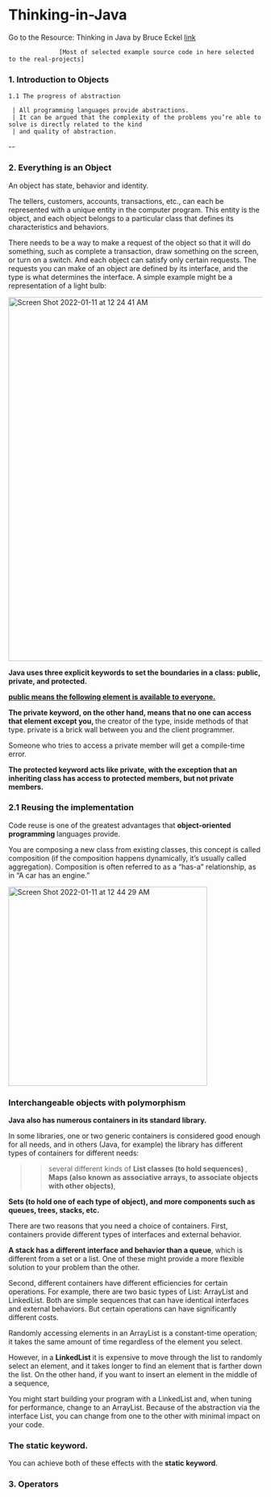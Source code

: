 # Thinking-in-Java
  Go to the Resource: Thinking in Java by Bruce Eckel [link](http://www.dblab.ntua.gr/~gtsat/collection/Java%20books/Bruce.Eckel.Thinking.In.Java.4th.Edition.Dec.2007.eBook-BBL.pdf)

                  [Most of selected example source code in here selected to the real-projects]
                  
                  
### 1. Introduction to Objects

    1.1 The progress of abstraction
    
     | All programming languages provide abstractions. 
     | It can be argued that the complexity of the problems you’re able to solve is directly related to the kind
     | and quality of abstraction.
    
      
     
  --
### 2. Everything is an Object

  An object has state, behavior and identity.
        
  The tellers, customers, accounts, transactions, etc., can each be represented with a unique entity in the computer program.
  This entity is the object, and each object belongs to a particular class that defines its characteristics and behaviors.

  There needs to be a way to make a request of the object so that it will do something, such as complete a transaction, draw something on the screen,
  or turn on a switch. And each object can satisfy only certain requests. The requests you can make of an object are defined by its interface,
  and the type is what determines the interface. A simple example might be a representation of a light bulb:


<img width="720" alt="Screen Shot 2022-01-11 at 12 24 41 AM" src="https://user-images.githubusercontent.com/11626327/148791691-4ae9b651-d9a0-4d5c-9753-1933f685e3c5.png">

 <b> Java uses three explicit keywords to set the boundaries in a class: public, private, and protected. </b>
  
 <b> <u> public means the following element is available to everyone. </u> </b>
 
 <b> The private keyword, on the other hand, means that no one can access that element except you, </b> the creator of the type, inside methods of that type.
 private is a brick wall between you and the client programmer. 
 
 Someone who tries to access a private member will get a compile-time error. 
 
 <b> The protected keyword acts like private, with the exception that an inheriting class has access to protected members, but not private members. </b>

 ### 2.1 Reusing the implementation
  Code reuse is one of the greatest advantages that <b> object-oriented programming </b> languages provide.

 You are composing a new class from existing classes, this concept is called composition (if the composition happens dynamically, 
 it’s usually called aggregation).
 Composition is often referred to as a “has-a” relationship, as in “A car has an engine.”

<img width="394" alt="Screen Shot 2022-01-11 at 12 44 29 AM" src="https://user-images.githubusercontent.com/11626327/148794723-90252d0c-39cf-4727-a12a-5864a9b5ea71.png">

### Interchangeable objects with polymorphism

  <b> Java also has numerous containers in its standard library. </b>

In some libraries, one or two generic containers is considered good enough for all needs, 
and in others (Java, for example) the library has different types of containers for different needs: 

 >> several different kinds of <b> List classes (to hold sequences) </b>,
    <b> Maps (also known as associative arrays, to associate objects with other objects)</b>, 

  <b> Sets (to hold one of each type of object), and more components such as queues, trees, stacks, etc. </b>
  
There are two reasons that you need a choice of containers. First, containers provide different types of interfaces and external behavior.

<b> A stack has a different interface and behavior than a queue</b>, which is different from a set or a list.
One of these might provide a more flexible solution to your problem than the other. 

Second, different containers have different efficiencies for certain operations.
For example, there are two basic types of List: ArrayList and LinkedList. 
Both are simple sequences that can have identical interfaces and external behaviors. But certain operations can have significantly different costs. 

Randomly accessing elements in an ArrayList is a constant-time operation; it takes the same amount of time regardless of the element you select. 

However, in a <b>  LinkedList </b> it is expensive to move through the list to randomly select an element, and it takes longer to find an element that is farther down the list. 
On the other hand, if you want to insert an element in the middle of a sequence, 

You might start building your program with a LinkedList and, when tuning for performance, change to an ArrayList.
Because of the abstraction via the interface List, you can change from one to the other with minimal impact on your code.


### The static keyword.

You can achieve both of these effects with the <b> static keyword</b>. 



### 3. Operators

